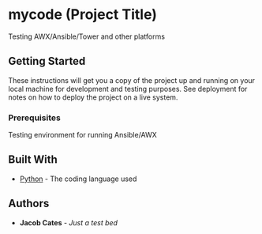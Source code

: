 # mycode (Project Title)

Testing AWX/Ansible/Tower and other platforms

## Getting Started

These instructions will get you a copy of the project up and running on your local machine
for development and testing purposes. See deployment for notes on how to deploy the project
on a live system.

### Prerequisites

Testing environment for running Ansible/AWX

## Built With

* [Python](https://www.python.org/) - The coding language used

## Authors

* **Jacob Cates** - *Just a test bed*
